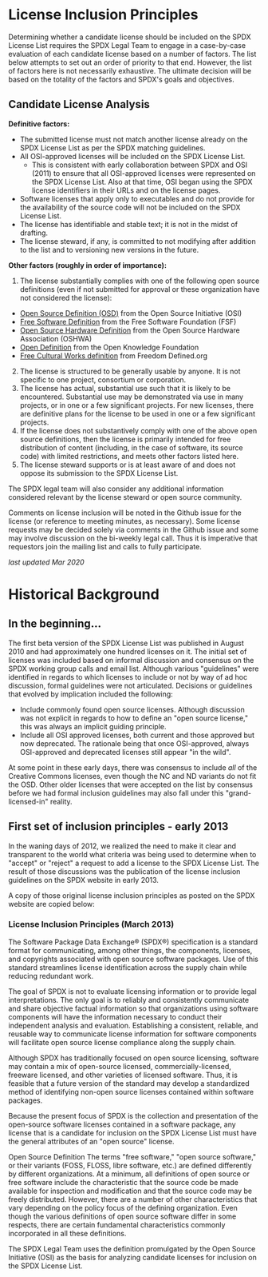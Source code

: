 # License Inclusion Principles
Determining whether a candidate license should be included on the SPDX License List requires the SPDX Legal Team to engage in a case-by-case evaluation of each candidate license based on a number of factors. The list below attempts to set out an order of priority to that end. However, the list of factors here is not necessarily exhaustive. The ultimate decision will be based on the totality of the factors and SPDX's goals and objectives. 

## Candidate License Analysis

**Definitive factors:**
* The submitted license must not match another license already on the SPDX License List as per the SPDX matching guidelines.
* All OSI-approved licenses will be included on the SPDX License List.
  * This is consistent with early collaboration between SPDX and OSI (2011) to ensure that all OSI-approved licenses were represented on the SPDX License List. Also at that time, OSI began using the SPDX license identifiers in their URLs and on the license pages.
* Software licenses that apply only to executables and do not provide for the availability of the source code will not be included on the SPDX License List.
* The license has identifiable and stable text; it is not in the midst of drafting.
* The license steward, if any, is committed to not modifying after addition to the list and to versioning new versions in the future.
  
**Other factors (roughly in order of importance):**
1. The license substantially complies with one of the following open source definitions (even if not submitted for approval or these organization have not considered the license):
  * [Open Source Definition (OSD)](https://opensource.org/osd) from the Open Source Initiative (OSI)
  * [Free Software Definition](https://www.gnu.org/philosophy/free-sw.en.html) from the Free Software Foundation (FSF)
  * [Open Source Hardware Definition](https://www.oshwa.org/definition/) from the Open Source Hardware Association (OSHWA)
  * [Open Definition](http://opendefinition.org/od/2.1/en/) from the Open Knowledge Foundation
  * [Free Cultural Works definition](https://freedomdefined.org/Definition) from Freedom Defined.org
2. The license is structured to be generally usable by anyone. It is not specific to one project, consortium or corporation.
3. The license has actual, substantial use such that it is likely to be encountered. Substantial use may be demonstrated via use in many projects, or in one or a few significant projects. For new licenses, there are definitive plans for the license to be used in one or a few significant projects.
4. If the license does not substantively comply with one of the above open source definitions, then the license is primarily intended for free distribution of content (including, in the case of software, its source code) with limited restrictions, and meets other factors listed here.
5. The license steward supports or is at least aware of and does not oppose its submission to the SPDX License List.

The SPDX legal team will also consider any additional information considered relevant by the license steward or open source community.

Comments on license inclusion will be noted in the Github issue for the license (or reference to meeting minutes, as necessary). Some license requests may be decided solely via comments in the Github issue and some may involve discussion on the bi-weekly legal call. Thus it is imperative that requestors join the mailing list and calls to fully participate.

*last updated Mar 2020*

# Historical Background
## In the beginning...
The first beta version of the SPDX License List was published in August 2010 and had approximately one hundred licenses on it. The initial set of licenses was included based on informal discussion and consensus on the SPDX working group calls and email list. Although various "guidelines" were identified in regards to which licenses to include or not by way of ad hoc discussion, formal guidelines were not articulated. Decisions or guidelines that evolved by implication included the following:
* Include commonly found open source licenses. Although discussion was not explicit in regards to how to define an "open source license," this was always an implicit guiding principle.
* Include all OSI approved licenses, both current and those approved but now deprecated. The rationale being that once OSI-approved, always OSI-approved and deprecated licenses still appear "in the wild".

At some point in these early days, there was consensus to include _all_ of the Creative Commons licenses, even though the NC and ND variants do not fit the OSD. Other older licenses that were accepted on the list by consensus before we had formal inclusion guidelines may also fall under this "grand-licensed-in" reality.

## First set of inclusion principles - early 2013
In the waning days of 2012, we realized the need to make it clear and transparent to the world what criteria was being used to determine when to "accept" or "reject" a request to add a license to the SPDX License List. The result of those discussions was the publication of the license inclusion guidelines on the SPDX website in early 2013.

A copy of those original license inclusion principles as posted on the SPDX website are copied below:

### License Inclusion Principles (March 2013) 
The Software Package Data Exchange® (SPDX®) specification is a standard format for communicating, among other things, the components, licenses, and copyrights associated with open source software packages. Use of this standard streamlines license identification across the supply chain while reducing redundant work.

The goal of SPDX is not to evaluate licensing information or to provide legal interpretations. The only goal is to reliably and consistently communicate and share objective factual information so that organizations using software components will have the information necessary to conduct their independent analysis and evaluation. Establishing a consistent, reliable, and reusable way to communicate license information for software components will facilitate open source license compliance along the supply chain.

Although SPDX has traditionally focused on open source licensing, software may contain a mix of open-source licensed, commercially-licensed, freeware licensed, and other varieties of licensed software. Thus, it is feasible that a future version of the standard may develop a standardized method of identifying non-open source licenses contained within software packages.

Because the present focus of SPDX is the collection and presentation of the open-source software licenses contained in a software package, any license that is a candidate for inclusion on the SPDX License List must have the general attributes of an "open source" license.

Open Source Definition 
The terms "free software," "open source software," or their variants (FOSS, FLOSS, libre software, etc.) are defined differently by different organizations. At a minimum, all definitions of open source or free software include the characteristic that the source code be made available for inspection and modification and that the source code may be freely distributed. However, there are a number of other characteristics that vary depending on the policy focus of the defining organization. Even though the various definitions of open source software differ in some respects, there are certain fundamental characteristics commonly incorporated in all these definitions.

The SPDX Legal Team uses the definition promulgated by the Open Source Initiative (OSI) as the basis for analyzing candidate licenses for inclusion on the SPDX License List. 
